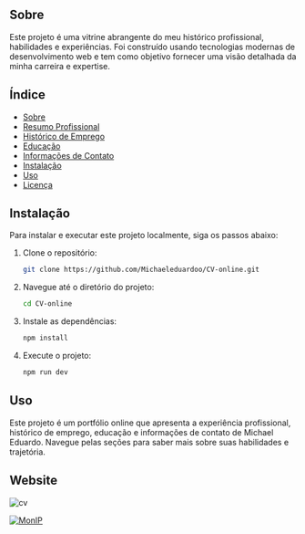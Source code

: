 ## Sobre

Este projeto é uma vitrine abrangente do meu histórico profissional, habilidades e experiências. Foi construído usando tecnologias modernas de desenvolvimento web e tem como objetivo fornecer uma visão detalhada da minha carreira e expertise.


## Índice

- [Sobre](#sobre)
- [Resumo Profissional](#resumo-profissional)
- [Histórico de Emprego](#histórico-de-emprego)
- [Educação](#educação)
- [Informações de Contato](#informações-de-contato)
- [Instalação](#instalação)
- [Uso](#uso)
- [Licença](#licença)


## Instalação

Para instalar e executar este projeto localmente, siga os passos abaixo:

1. Clone o repositório:
   ```bash
   git clone https://github.com/Michaeleduardoo/CV-online.git
   ```
2. Navegue até o diretório do projeto:
   ```bash
   cd CV-online
   ```
3. Instale as dependências:
   ```bash
   npm install
   ```
4. Execute o projeto:
   ```bash
   npm run dev
   ```

## Uso

Este projeto é um portfólio online que apresenta a experiência profissional, histórico de emprego, educação e informações de contato de Michael Eduardo. Navegue pelas seções para saber mais sobre suas habilidades e trajetória.

## Website

![cv](https://github.com/user-attachments/assets/5200642f-6e7a-4a22-898c-74280173fcb0)


<a href="https://cv-online-michael.vercel.app/">
    <img loading="lazy" src="https://img.shields.io/website-up-down-green-red/http/monip.org.svg" alt="MonIP" />
</a>
